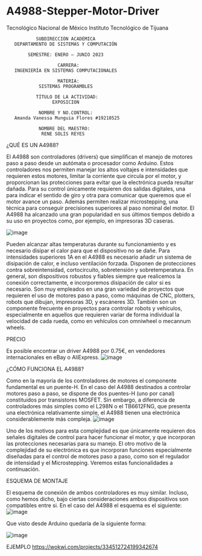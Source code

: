 # A4988-Stepper-Motor-Driver

Tecnológico Nacional de México Instituto Tecnológico de Tijuana

               SUBDIRECCIÓN ACADÉMICA
       DEPARTAMENTO DE SISTEMAS Y COMPUTACIÓN

            SEMESTRE: ENERO – JUNIO 2023
                       
                       CARRERA:
       INGENIERÍA EN SISTEMAS COMPUTACIONALES
                       
                       MATERIA:
                SISTEMAS PROGRAMBLES
               
               TÍTULO DE LA ACTIVIDAD:
                     EXPOSICION
               
                NOMBRE Y NO.CONTROL:
       Amanda Vanessa Munguia Flores #19210525

                NOMBRE DEL MAESTRO:
                 RENE SOLIS REYES

¿QUÉ ES UN A4988?

El A4988 son controladores (drivers) que simplifican el manejo de motores paso a paso desde un autómata o procesador como Arduino. Estos controladores nos permiten manejar los altos voltajes e intensidades que requieren estos motores, limitar la corriente que circula por el motor, y proporcionan las protecciones para evitar que la electrónica pueda resultar dañada.
Para su control únicamente requieren dos salidas digitales, una para indicar el sentido de giro y otra para comunicar que queremos que el motor avance un paso. Además permiten realizar microstepping, una técnica para conseguir precisiones superiores al paso nominal del motor.
El A4988 ha alcanzado una gran popularidad en sus últimos tiempos debido a su uso en proyectos como, por ejemplo, en impresoras 3D caseras.

![image](https://user-images.githubusercontent.com/89666637/227054091-79febdd9-e5e2-492a-8434-65123abc4f59.png)  

Pueden alcanzar altas temperaturas durante su funcionamiento y es necesario disipar el calor para que el dispositivo no se dañe. Para intensidades superiores 1A en el A4988 es necesario añadir un sistema de disipación de calor, e incluso ventilación forzada. 
Disponen de protecciones contra sobreintensidad, cortocircuito, sobretensión y sobretemperatura. En general, son dispositivos robustos y fiables siempre que realicemos la conexión correctamente, e incorporemos disipación de calor si es necesario. 
Son muy empleados en una gran variedad de proyectos que requieren el uso de motores paso a paso, como máquinas de CNC, plotters, robots que dibujan, impresoras 3D, y escáneres 3D.
También son un componente frecuente en proyectos para controlar robots y vehículos, especialmente en aquellos que requieren variar de forma individual la velocidad de cada rueda, como en vehículos con omniwheel o mecannum wheels.

PRECIO

Es posible encontrar un driver A4988 por 0.75€, en vendedores internacionales en eBay o AliExpress.
![image](https://user-images.githubusercontent.com/89666637/227062293-45ae4d4e-609c-48f3-84a6-daae46915564.png)

¿CÓMO FUNCIONA EL A4988?

Como en la mayoría de los controladores de motores el componente fundamental es un puente-H. En el caso del A4988 destinados a controlar motores paso a paso, se dispone de dos puentes-H (uno por canal) constituidos por transistores MOSFET.
Sin embargo, a diferencia de controladores más simples como el L298N o el TB6612FNG, que presenta una electrónica relativamente simple, el A4988 tienen una electrónica considerablemente más compleja.
![image](https://user-images.githubusercontent.com/89666637/227062852-8b45051d-ba61-4c5b-abce-e527d7509d6e.png)

Uno de los motivos para esta complejidad es que únicamente requieren dos señales digitales de control para hacer funcionar el motor, y que incorporan las protecciones necesarias para su manejo.
El otro motivo de la complejidad de su electrónica es que incorporan funciones especialmente diseñadas para el control de motores paso a paso, como son el regulador de intensidad y el Microstepping. Veremos estas funcionalidades a continuación.

ESQUEMA DE MONTAJE

El esquema de conexión de ambos controladores es muy similar. Incluso, como hemos dicho, bajo ciertas consideraciones ambos dispositivos son compatibles entre si.
En el caso del A4988 el esquema es el siguiente:
![image](https://user-images.githubusercontent.com/89666637/227095218-62c9b806-a9f5-44fa-aa5c-de4e31909ea6.png)

Que visto desde Arduino quedaría de la siguiente forma:

![image](https://user-images.githubusercontent.com/89666637/227119254-b8128b04-3884-40a8-8449-c472ed104238.png)

EJEMPLO
https://wokwi.com/projects/334512724199342674
